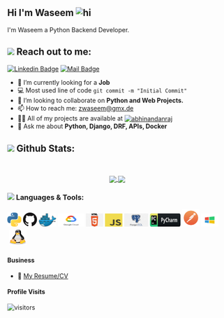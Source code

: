 
## Hi I'm Waseem <img src="https://user-images.githubusercontent.com/1303154/88677602-1635ba80-d120-11ea-84d8-d263ba5fc3c0.gif" width="28px" height="28px" alt="hi">

I'm Waseem a Python Backend Developer.

## <img src="https://media.giphy.com/media/LnQjpWaON8nhr21vNW/giphy.gif" width="40"> **Reach out to me:** ️


[![Linkedin Badge](https://img.shields.io/badge/-Linkedin-0e76a8?style=flat&labelColor=0e76a8&logo=linkedin&logoColor=white)](https://www.linkedin.com/in/WaseemZahoor/)
[![Mail Badge](https://img.shields.io/badge/-Email-c0392b?style=flat&labelColor=c0392b&logo=gmail&logoColor=white)](mailto:zwaseem@gmx.de)

- 🔭 I’m currently looking for a **Job**
- :computer: Most used line of code `git commit -m "Initial Commit"`
- 👯 I’m looking to collaborate on **Python and Web Projects.**
- 📫 How to reach me: zwaseem@gmx.de
-  👨‍💻 All of my projects are available at <a href="https://github.com/WaseemZahoor?tab=repositories" target="blank"><img align="center" src="https://raw.githubusercontent.com/rahuldkjain/github-profile-readme-generator/master/src/images/icons/Social/github.svg" alt="abhinandanraj" height="30" width="40" /></a>
- 💬 Ask me about **Python, Django, DRF, APIs, Docker**

## <img src="https://media.giphy.com/media/ZCN6F3FAkwsyOGU2RS/giphy.gif" width="40"> **Github Stats:**

 <br />
 <p align="center">
  <a href="https://github.com/WaseemZahoor">
   <img width="430" align="center" src="https://github-readme-stats.vercel.app/api?username=WaseemZahoor&show_icons=true&theme=radical&count_private=true">
  </a>
  <a href="https://github.com/WaseemZahoor/github-readme-stats">
    <img align="center"src="https://github-readme-stats.anuraghazra1.vercel.app/api/top-langs/?username=WaseemZahoor&layout=compact&theme=radical&langs_count=6" />
  </a>
 </p>

### <img src="https://media.giphy.com/media/j2pOGeGYKe2xCCKwfi/giphy.gif" width="40"> **Languages & Tools:**
<!-- TODO: Make technologies links takes you to repositories -->
<a href="https://www.python.org/" title="Python"><img src="ICONS/python.png"/></a>
<a href="https://github.com/" title="GitHub"><img src="ICONS/github.png" /></a>
<img title="docker" alt="docker" src="ICONS/docker.png" width="40" height="30"/>
<img title="Google Cloud" alt="Google Cloud" src="ICONS/gcloud.png" width="60" height="30"/>
<img title="html" alt="html" src="ICONS/html.png" width="40" height="30"/>
<img title="javascript" alt="javascript" src="ICONS/javascript.png" width="40" height="30"/>
<img title="postgreSQL" alt="postgreSQL" src="ICONS/postgresql.png" width="55" height="30"/>
<img title="Pycharm" alt="Pycharm" src="ICONS/pycharm.png" width="70" height="30"/>
<img title="Postman" alt="Postman" src="ICONS/postman.png" width="40" height="40"/>
<img title="Windows" alt="Windows" src="ICONS/windows.png" width="40" height="30"/>
<img title="linux" alt="linux" src="ICONS/linux-tux.svg" width="40" height="35" style="vertical-align:down; margin:4px"/>
<br />
#### Business
- :paperclip: [My Resume/CV](https://github.com/WaseemZahoor/WaseemZahoor/blob/main/CV/Waseem_Zahoor.pdf)

#### Profile Visits 
![visitors](https://visitor-badge.glitch.me/badge?page_id=WaseemZahoor.WaseemZahoor)


